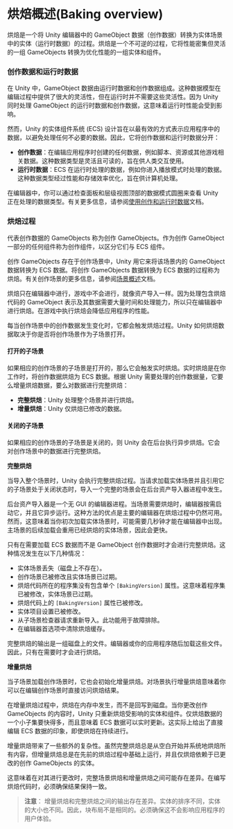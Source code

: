# 烘焙概述(Baking overview)

烘焙是一个将 Unity 编辑器中的 GameObject 数据（创作数据）转换为实体场景中的实体（运行时数据）的过程。烘焙是一个不可逆的过程，它将性能密集但灵活的一组 GameObjects 转换为优化性能的一组实体和组件。

### 创作数据和运行时数据

在 Unity 中，GameObject 数据由运行时数据和创作数据组成。这种数据模型在编辑过程中提供了很大的灵活性，但在运行时并不需要这些灵活性。因为 Unity 同时处理 GameObject 的运行时数据和创作数据，这意味着运行时性能会受到影响。

然而，Unity 的实体组件系统 (ECS) 设计旨在以最有效的方式表示应用程序中的数据，以避免处理任何不必要的数据。因此，它将创作数据和运行时数据分开：

* **创作数据**：在编辑应用程序时创建的任何数据，例如脚本、资源或其他游戏相关数据。这种数据类型是灵活且可读的，旨在供人类交互使用。
* **运行时数据**：ECS 在运行时处理的数据，例如你进入播放模式时处理的数据。这种数据类型经过性能和存储效率优化，旨在供计算机处理。

在编辑器中，你可以通过检查面板和层级视图顶部的数据模式圆圈来查看 Unity 正在处理的数据类型。有关更多信息，请参阅[使用创作和运行时数据](https://docs.unity3d.com/Manual/index.html)文档。

### 烘焙过程

代表创作数据的 GameObjects 称为创作 GameObjects。作为创作 GameObject 一部分的任何组件称为创作组件，以区分它们与 ECS 组件。

创作 GameObjects 存在于创作场景中，Unity 用它来将该场景内的 GameObject 数据转换为 ECS 数据。将创作 GameObjects 数据转换为 ECS 数据的过程称为烘焙。有关创作场景的更多信息，请参阅[场景概述](https://docs.unity3d.com/Manual/SceneWorkflow.html)文档。

烘焙只在编辑器中进行，游戏中不会进行，就像资产导入一样。因为处理包含烘焙代码的 GameObject 表示及其数据需要大量时间和处理能力，所以只在编辑器中进行烘焙。在游戏中执行烘焙会降低应用程序的性能。

每当创作场景中的创作数据发生变化时，它都会触发烘焙过程。Unity 如何烘焙数据取决于你是否将创作场景作为子场景打开。

#### 打开的子场景

如果相应的创作场景的子场景是打开的，那么它会触发实时烘焙。实时烘焙是在你工作时，将创作数据烘焙为 ECS 数据。根据 Unity 需要处理的创作数据量，它要么增量烘焙数据，要么对数据进行完整烘焙：

* **完整烘焙**：Unity 处理整个场景并进行烘焙。
* **增量烘焙**：Unity 仅烘焙已修改的数据。

#### 关闭的子场景

如果相应的创作场景的子场景是关闭的，则 Unity 会在后台执行异步烘焙。它会对创作场景中的数据进行完整烘焙。

**完整烘焙**

当导入整个场景时，Unity 会执行完整烘焙过程。当请求加载实体场景并且引用它的子场景处于关闭状态时，导入一个完整的场景会在后台资产导入器进程中发生。

后台资产导入器是一个无 GUI 的编辑器进程。当场景需要烘焙时，编辑器按需启动它，并且它异步运行。这种方法的优点是主要的编辑器在烘焙过程中仍然可用。然而，这意味着当你初次加载实体场景时，可能需要几秒钟才能在编辑器中出现。主场景的后续加载会重用已经烘焙的实体场景，因此会更快。

只有在需要加载 ECS 数据而不是 GameObject 创作数据时才会进行完整烘焙。这种情况发生在以下几种情况：

* 实体场景丢失（磁盘上不存在）。
* 创作场景已被修改且实体场景已过期。
* 烘焙代码所在的程序集没有包含单个 `[BakingVersion]` 属性。这意味着程序集已被修改，实体场景已过期。
* 烘焙代码上的 `[BakingVersion]` 属性已被修改。
* 实体项目设置已被修改。
* 从子场景检查器请求重新导入。此功能用于故障排除。
* 在编辑器首选项中清除烘焙缓存。

完整烘焙的输出是一组磁盘上的文件。编辑器或你的应用程序随后加载这些文件。因此，只有在需要时才会进行烘焙。

**增量烘焙**

当子场景加载创作场景时，它也会初始化增量烘焙。对场景执行增量烘焙意味着你可以在编辑创作场景时直接访问烘焙结果。

在增量烘焙过程中，烘焙在内存中发生，而不是回写到磁盘。当你更改创作 GameObjects 的内容时，Unity 只重新烘焙受影响的实体和组件。仅烘焙数据的一个小子集要快得多，而且意味着 ECS 数据可以实时更新。这实际上给出了直接编辑 ECS 数据的印象，即使烘焙在持续进行。

增量烘焙带来了一些额外的复杂性。虽然完整烘焙总是从空白开始并系统地烘焙所有内容，但增量烘焙总是在先前的烘焙过程中基础上运行，并且仅烘焙依赖于已更改的创作 GameObjects 的实体。

这意味着在对其进行更改时，完整场景烘焙和增量烘焙之间可能存在差异。在编写烘焙代码时，必须确保结果保持一致。

> **注意**： 增量烘焙和完整烘焙之间的输出存在差异。实体的排序不同，实体的大小也不同。因此，块布局不是相同的。必须确保这不会影响应用程序的用户体验。
